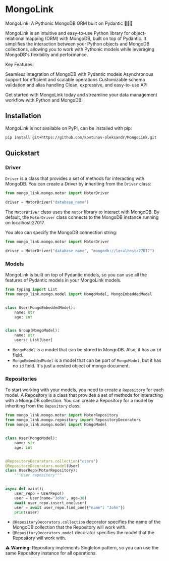 # MongoLink

MongoLink: A Pythonic MongoDB ORM built on Pydantic 🐍🔗🌿

MongoLink is an intuitive and easy-to-use Python library for object-relational mapping (ORM) with MongoDB, built on top of Pydantic. It simplifies the interaction between your Python objects and MongoDB collections, allowing you to work with Pythonic models while leveraging MongoDB's flexibility and performance.

Key Features:

Seamless integration of MongoDB with Pydantic models
Asynchronous support for efficient and scalable operations
Customizable schema validation and alias handling
Clean, expressive, and easy-to-use API

Get started with MongoLink today and streamline your data management workflow with Python and MongoDB!


## Installation

MongoLink is not available on PyPI, can be installed with pip:

```bash
pip install git+https://github.com/kovtunov-oleksandr/MongoLink.git
```

## Quickstart


### Driver
`Driver` is a class that provides a set of methods for interacting with MongoDB.
You can create a Driver by inheriting from the `Driver` class:

```python
from mongo_link.mongo.motor import MotorDriver

driver = MotorDriver("database_name")
```

The `MotorDriver` class uses the `motor` library to interact with MongoDB.
By default, the `MotorDriver` class connects to the MongoDB instance running on localhost:27017.

You also can specify the MongoDB connection string:

```python
from mongo_link.mongo.motor import MotorDriver

driver = MotorDriver("database_name", "mongodb://localhost:27017")
```

### Models
MongoLink is built on top of Pydantic models, so you can use all the features of Pydantic models in your 
MongoLink models.

```python
from typing import List
from mongo_link.mongo.model import MongoModel, MongoEmbeddedModel


class User(MongoEmbeddedModel):
    name: str
    age: int


class Group(MongoModel):
    name: str
    users: List[User]
```

* `MongoModel` is a model that can be stored in MongoDB. Also, it has an `id` field.
* `MongoEmbeddedModel` is a model that can be part of `MongoModel`, but it has no `id` field. 
It's just a nested object of mongo document.

### Repositories

To start working with your models, you need to create a `Repository` for each model. 
A Repository is a class that provides a set of methods for interacting with a MongoDB collection. 
You can create a Repository for a model by inheriting from the `Repository` class:

```python
from mongo_link.mongo.motor import MotorRepository
from mongo_link.mongo.repository import RepositoryDecorators
from mongo_link.mongo.model import MongoModel


class User(MongoModel):
    name: str
    age: int


@RepositoryDecorators.collection("users")
@RepositoryDecorators.model(User)
class UserRepo(MotorRepository):
    """User repository"""


async def main():
    user_repo = UserRepo()
    user = User(name="John", age=30)
    await user_repo.insert_one(user)
    user = await user_repo.find_one({"name": "John"})
    print(user)

```

* `@RepositoryDecorators.collection` decorator specifies the name of the MongoDB collection that the Repository will work with. 
* `@RepositoryDecorators.model` decorator specifies the model that the Repository will work with.

⚠️ **Warning:** Repository implements Singleton pattern, so you can use the same Repository instance for all operations.

